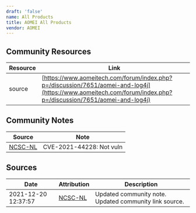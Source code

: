 ```yaml
---
draft: 'false'
name: All Products
title: AOMEI All Products
vendor: AOMEI
---
```



## Community Resources
| Resource | Link |
| --- | --- |
| source | [https://www.aomeitech.com/forum/index.php?p=/discussion/7651/aomei-and-log4j](https://www.aomeitech.com/forum/index.php?p=/discussion/7651/aomei-and-log4j) |

## Community Notes
| Source | Note |
| --- | --- |
| [NCSC-NL](https://github.com/NCSC-NL/log4shell/blob/main/software/README.md) | CVE-2021-44228: Not vuln </ul> |

## Sources
| Date | Attribution | Description |
| --- | --- | --- |
| 2021-12-20 12:37:57 | [NCSC-NL](https://github.com/NCSC-NL/log4shell/blob/main/software/README.md) | Updated community note. Updated community link source.  |
